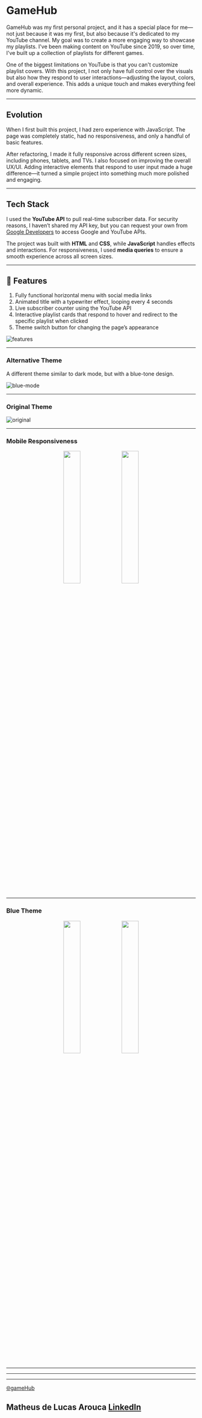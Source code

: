# GameHub  

GameHub was my first personal project, and it has a special place for me—not just because it was my first, but also because it's dedicated to my YouTube channel. My goal was to create a more engaging way to showcase my playlists. I've been making content on YouTube since 2019, so over time, I've built up a collection of playlists for different games.  

One of the biggest limitations on YouTube is that you can't customize playlist covers. With this project, I not only have full control over the visuals but also how they respond to user interactions—adjusting the layout, colors, and overall experience. This adds a unique touch and makes everything feel more dynamic.  


---

## Evolution  

When I first built this project, I had zero experience with JavaScript. The page was completely static, had no responsiveness, and only a handful of basic features.  

After refactoring, I made it fully responsive across different screen sizes, including phones, tablets, and TVs. I also focused on improving the overall UX/UI. Adding interactive elements that respond to user input made a huge difference—it turned a simple project into something much more polished and engaging.  

---

## Tech Stack  

I used the **YouTube API** to pull real-time subscriber data. For security reasons, I haven’t shared my API key, but you can request your own from [Google Developers](https://console.cloud.google.com/apis/dashboard) to access Google and YouTube APIs.  

The project was built with **HTML** and **CSS**, while **JavaScript** handles effects and interactions. For responsiveness, I used **media queries** to ensure a smooth experience across all screen sizes.  

---

## 🚀 Features  

1) Fully functional horizontal menu with social media links  
2) Animated title with a typewriter effect, looping every 4 seconds  
3) Live subscriber counter using the YouTube API  
4) Interactive playlist cards that respond to hover and redirect to the specific playlist when clicked  
5) Theme switch button for changing the page’s appearance  

![features](https://github.com/user-attachments/assets/b09aa674-afa2-485a-aad8-0d63203da8d8)  

---

### Alternative Theme  

A different theme similar to dark mode, but with a blue-tone design.  

![blue-mode](https://github.com/user-attachments/assets/6a907a38-357a-4782-83fe-d5cedb5f5ad9)  

---

### Original Theme  

![original](https://github.com/user-attachments/assets/4b82c6f7-08b3-452d-b748-15661470b441)  

---

### Mobile Responsiveness  

<p align="center">
  <img src="https://github.com/user-attachments/assets/27ef742d-27ff-4ed4-8c2b-71c8069412b0" width="30%">
  <img src="https://github.com/user-attachments/assets/1e9c876f-622a-4f08-aa18-e45cc7d01cde" width="30%">
</p>  

---

### Blue Theme  

<p align="center">
  <img src="https://github.com/user-attachments/assets/e81f5f8b-0029-4215-a99c-f0177e62cfb8" width="30%">
  <img src="https://github.com/user-attachments/assets/8f839e91-dd40-4fe9-aa6d-c72788c0a6a8" width="30%">
</p>  

---
---
---

[🌐gameHub](https://dlucas027.github.io/gamehub/)
## Matheus de Lucas Arouca [LinkedIn](https://www.linkedin.com/in/delucas027)
